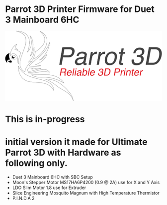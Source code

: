 # Parrot 3D Printer Firmware for Duet 3 Mainboard 6HC
![Parrot 3D Logo](https://github.com/narasak/parrot_3d/blob/master/img/parrot_3d_logo.svg?raw=true)

# This is in-progress 
# initial version it made for Ultimate Parrot 3D with Hardware as following only.
* Duet 3 Mainboard 6HC with SBC Setup
* Moon's Stepper Motor MS17HA6P4200 (0.9 @ 2A) use for X and Y Axis
* LDO Slim Motor 1.8 use for Extruder
* Slice Engineering Mosquito Magnum with High Temperature Thermistor
* P.I.N.D.A 2